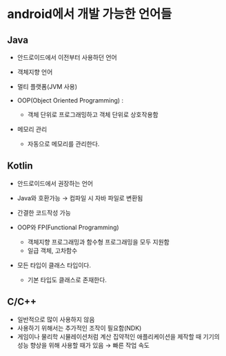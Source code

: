 # android에서 개발 가능한 언어들

## Java

- 안드로이드에서 이전부터 사용하던 언어

- 객체지향 언어
- 멀티 플랫폼(JVM 사용)
- OOP(Object Oriented Programming) :
    - 객체 단위로 프로그래밍하고 객체 단위로 상호작용함
- 메모리 관리
    - 자동으로 메모리를 관리한다.

## Kotlin

- 안드로이드에서 권장하는 언어
- Java와 호환가능 → 컴파일 시 자바 파일로 변환됨
- 간결한 코드작성 가능

- OOP와 FP(Functional Programming)
    - 객체지향 프로그래밍과 함수형 프로그래밍을 모두 지원함
    - 일급 객체, 고차함수
- 모든 타입이 클래스 타입이다.
    - 기본 타입도 클래스로 존재한다.

## C/C++

- 일반적으로 많이 사용하지 않음
- 사용하기 위해서는 추가적인 조작이 필요함(NDK)
- 게임이나 물리학 시뮬레이션처럼 계산 집약적인 애플리케이션을 제작할 때 기기의 성능 향상을 위해 사용할 때가 있음 → 빠른 작업 속도
